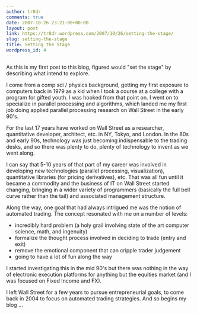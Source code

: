 ```yaml
---
author: tr8dr
comments: true
date: 2007-10-26 23:21:00+00:00
layout: post
link: https://tr8dr.wordpress.com/2007/10/26/setting-the-stage/
slug: setting-the-stage
title: Setting the Stage
wordpress_id: 4
---
```


As this is my first post to this blog, figured would "set the stage" by describing what intend to explore.  
  
I come from a comp sci / physics background, getting my first exposure to computers back in 1979 as a kid when I took a course at a college with a program for gifted youth.  I was hooked from that point on.   I went on to specialize in parallel processing and algorithms, which landed me my first job doing applied parallel processing research on Wall Street in the early 90's.  
  
For the last 17 years have worked on Wall Street as a researcher, quantitative developer, architect, etc. in NY, Tokyo, and London.   In the 80s and early 90s, technology was just becoming indispensable to the trading desks, and so there was plenty to do, plenty of technology to invent as we went along.  
  
I can say that 5-10 years of that part of my career was involved in developing new technologies (parallel processing, visualization), quantitative libraries (for pricing derivatives), etc.  That was all fun until it became a commodity and the business of IT on Wall Street started changing, bringing in a wider variety of programmers (basically the full bell curve rather than the tail) and associated management structure.  
  
Along the way, one goal that had always intrigued me was the notion of automated trading.   The concept resonated with me on a number of levels:  


  * incredibly hard problem (a holy grail involving state of the art computer science, math, and ingenuity)
  * formalize the thought process involved in deciding to trade (entry and exit)
  * remove the emotional component that can cripple trader judgement
  * going to have a lot of fun along the way  

I started investigating this in the mid 90's but there was nothing in the way of electronic execution platforms for anything but the equities market (and I was focused on Fixed Income and FX).    
  
I left Wall Street for a few years to pursue entrepreneurial goals, to come back in 2004 to focus on automated trading strategies.   And so begins my blog ...
